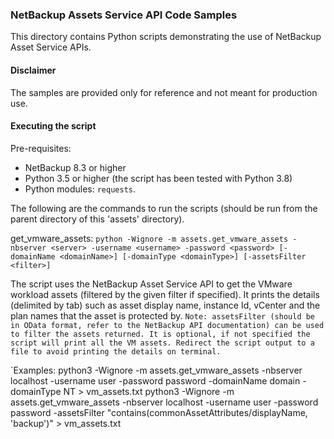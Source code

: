 ### NetBackup Assets Service API Code Samples

This directory contains Python scripts demonstrating the use of NetBackup Asset Service APIs.

#### Disclaimer

The samples are provided only for reference and not meant for production use.

#### Executing the script

Pre-requisites:
- NetBackup 8.3 or higher
- Python 3.5 or higher (the script has been tested with Python 3.8)
- Python modules: `requests`.


The following are the commands to run the scripts (should be run from the parent directory of this 'assets' directory).

get_vmware_assets:
    `python -Wignore -m assets.get_vmware_assets -nbserver <server> -username <username> -password <password> [-domainName <domainName>] [-domainType <domainType>] [-assetsFilter <filter>]`

The script uses the NetBackup Asset Service API to get the VMware workload assets (filtered by the given filter if specified). It prints the details (delimited by tab) such as asset display name, instance Id, vCenter and the plan names that the asset is protected by.
`Note: assetsFilter (should be in OData format, refer to the NetBackup API documentation) can be used to filter the assets returned. It is optional, if not specified the script will print all the VM assets. Redirect the script output to a file to avoid printing the details on terminal.`

`Examples: python3 -Wignore -m assets.get_vmware_assets -nbserver localhost -username user -password password -domainName domain -domainType NT > vm_assets.txt
python3 -Wignore -m assets.get_vmware_assets -nbserver localhost -username user -password password -assetsFilter "contains(commonAssetAttributes/displayName, 'backup')" > vm_assets.txt

